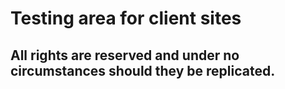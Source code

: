 # Testing area for client sites
## All rights are reserved and under no circumstances should they be replicated.
